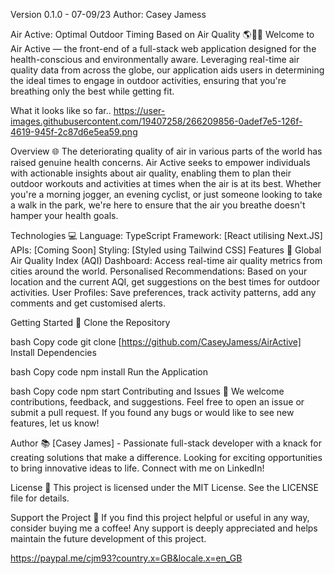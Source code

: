 Version 0.1.0 - 07-09/23
Author: Casey Jamess

Air Active: Optimal Outdoor Timing Based on Air Quality 🌎💨🏃
Welcome to Air Active — the front-end of a full-stack web application designed for the health-conscious and environmentally aware. Leveraging real-time air quality data from across the globe, our application aids users in determining the ideal times to engage in outdoor activities, ensuring that you're breathing only the best while getting fit.

What it looks like so far.. https://user-images.githubusercontent.com/19407258/266209856-0adef7e5-126f-4619-945f-2c87d6e5ea59.png

Overview 🌐
The deteriorating quality of air in various parts of the world has raised genuine health concerns. Air Active seeks to empower individuals with actionable insights about air quality, enabling them to plan their outdoor workouts and activities at times when the air is at its best. Whether you're a morning jogger, an evening cyclist, or just someone looking to take a walk in the park, we're here to ensure that the air you breathe doesn't hamper your health goals.

Technologies 💻
Language: TypeScript
Framework: [React utilising Next.JS]
APIs: [Coming Soon]
Styling: [Styled using Tailwind CSS]
Features 🌟
Global Air Quality Index (AQI) Dashboard: Access real-time air quality metrics from cities around the world.
Personalised Recommendations: Based on your location and the current AQI, get suggestions on the best times for outdoor activities.
User Profiles: Save preferences, track activity patterns, add any comments and get customised alerts.

Getting Started 🚀
Clone the Repository

bash
Copy code
git clone [https://github.com/CaseyJamess/AirActive]
Install Dependencies

bash
Copy code
npm install
Run the Application

bash
Copy code
npm start
Contributing and Issues 🤝
We welcome contributions, feedback, and suggestions. Feel free to open an issue or submit a pull request. If you found any bugs or would like to see new features, let us know!

Author 📚
[Casey James] - Passionate full-stack developer with a knack for creating solutions that make a difference. Looking for exciting opportunities to bring innovative ideas to life. Connect with me on LinkedIn!

License 📜
This project is licensed under the MIT License. See the LICENSE file for details.

Support the Project 💖
If you find this project helpful or useful in any way, consider buying me a coffee! Any support is deeply appreciated and helps maintain the future development of this project.

https://paypal.me/cjm93?country.x=GB&locale.x=en_GB

